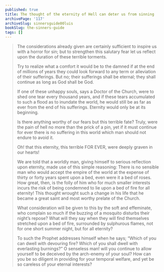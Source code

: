 ```yaml
---
published: true
title: The thought of the eternity of Hell can deter us from sinning
archivePage: '117'
archiveSlug: sinnersguide00luis
bookSlug: the-sinners-guide
tags: []
---
```


> The considerations already given are certainly sufficient to inspire us with a horror for sin; but to strengthen this salutary fear let us reflect upon the duration of these terrible torments.
>
> Try to realize what a comfort it would be to the damned if at the end of millions of years they could look forward to any term or alleviation of their sufferings. But no; their sufferings shall be eternal; they shall continue as long as God shall be God.
>
> If one of these unhappy souls, says a Doctor of the Church, were to shed one tear every thousand years, and if these tears accumulated to such a flood as to inundate the world, he would still be as far as ever from the end of his sufferings. Eternity would only be at its beginning.
>
> Is there anything worthy of our fears but this terrible fate? Truly, were the pain of hell no more than the prick of a pin, yet if it must continue for ever there is no suffering in this world which man should not endure to avoid it.
> 
> Oh! that this eternity, this terrible FOR EVER, were deeply graven in our hearts!
>
> We are told that a worldly man, giving himself to serious reflection upon eternity, made use of this simple reasoning: There is no sensible man who would accept the empire of the world at the expense of thirty or forty years spent upon a bed, even were it a bed of roses. How great, then, is the folly of him who for much smaller interests incurs the risk of being condemned to lie upon a bed of fire for all eternity! This thought wrought such a change in his life that he became a great saint and most worthy prelate of the Church.
>
> What consideration will be given to this by the soft and effeminate, who complain so much if the buzzing of a mosquito disturbs their night’s repose? What will they say when they will find themselves stretched upon a bed of fire, surrounded by sulphurous flames, not for one short summer night, but for all eternity?
>
> To such the Prophet addresses himself when he says; “Which of you can dwell with devouring fire? Which of you shall dwell with everlasting burnings?” O senseless man! will you continue to allow yourself to be deceived by the arch-enemy of your soul? How can you be so diligent in providing for your temporal welfare, and yet be so careless of your eternal interests?

